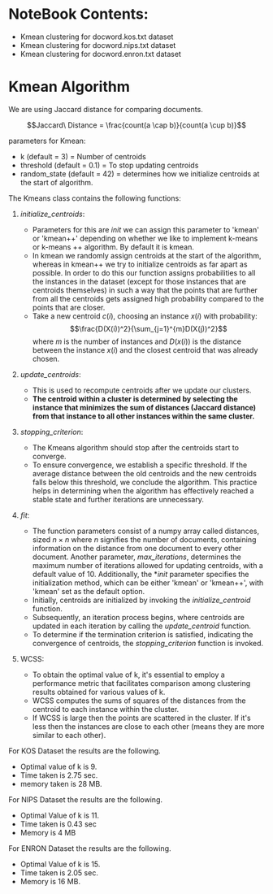 # NoteBook Contents:

- Kmean clustering for docword.kos.txt dataset
- Kmean clustering for docword.nips.txt dataset
- Kmean clustering for docword.enron.txt dataset

# Kmean Algorithm

We are using Jaccard distance for comparing documents.

$$Jaccard\ Distance = \frac{count(a \cap b)}{count(a \cup b)}$$

parameters for Kmean:

- k (default = 3) = Number of centroids
- threshold (default = 0.1) = To stop updating centroids
- random_state (default = 42) = determines how we initialize centroids at the start of algorithm.

The Kmeans class contains the following functions:

1. _initialize_centroids_:

   - Parameters for this are _init_ we can assign this parameter to 'kmean' or 'kmean++' depending on whether we like to implement k-means or k-means ++ algorithm. By default it is kmean.
   - In kmean we randomly assign centroids at the start of the algorithm, whereas in kmean++ we try to initialize centroids as far apart as possible. In order to do this our function assigns probabilities to all the instances in the dataset (except for those instances that are centroids themselves) in such a way that the points that are further from all the centroids gets assigned high probability compared to the points that are closer.
   - Take a new centroid $c(i)$, choosing an instance $x(i)$ with probability: $$\frac{D(X(i))^2}{\sum_{j=1}^{m}D(X(j))^2}$$ where $m$ is the number of instances and $D(x(i))$ is the distance between the instance $x(i)$ and the closest centroid that was already chosen.

2. _update_centroids_:

   - This is used to recompute centroids after we update our clusters.
   - **The centroid within a cluster is determined by selecting the instance that minimizes the sum of distances (Jaccard distance) from that instance to all other instances within the same cluster.**

3. _stopping_criterion_:

   - The Kmeans algorithm should stop after the centroids start to converge.
   - To ensure convergence, we establish a specific threshold. If the average distance between the old centroids and the new centroids falls below this threshold, we conclude the algorithm. This practice helps in determining when the algorithm has effectively reached a stable state and further iterations are unnecessary.

4. _fit_:
   - The function parameters consist of a numpy array called distances, sized $n \times n$ where $n$ signifies the number of documents, containing information on the distance from one document to every other document. Another parameter, _max_iterations_, determines the maximum number of iterations allowed for updating centroids, with a default value of 10. Additionally, the \*_init_ parameter specifies the initialization method, which can be either 'kmean' or 'kmean++', with 'kmean' set as the default option.
   - Initially, centroids are initialized by invoking the _initialize_centroid_ function.
   - Subsequently, an iteration process begins, where centroids are updated in each iteration by calling the _update_centroid_ function.
   - To determine if the termination criterion is satisfied, indicating the convergence of centroids, the _stopping_criterion_ function is invoked.
5. WCSS:
   - To obtain the optimal value of k, it's essential to employ a performance metric that facilitates comparison among clustering results obtained for various values of k.
   - WCSS computes the sums of squares of the distances from the centroid to each instance within the cluster.
   - If WCSS is large then the points are scattered in the cluster. If it's less then the instances are close to each other (means they are more similar to each other).

For KOS Dataset the results are the following.

- Optimal value of k is 9.
- Time taken is 2.75 sec.
- memory taken is 28 MB.

For NIPS Dataset the results are the following.

- Optimal Value of k is 11.
- Time taken is 0.43 sec
- Memory is 4 MB

For ENRON Dataset the results are the following.

- Optimal Value of k is 15.
- Time taken is 2.05 sec.
- Memory is 16 MB.
